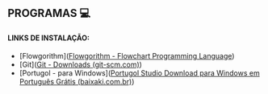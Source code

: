 ## PROGRAMAS :computer: ##

#### LINKS DE INSTALAÇÃO: ####

- [Flowgorithm]([Flowgorithm - Flowchart Programming Language](http://www.flowgorithm.org/))
- [Git]([Git - Downloads (git-scm.com)](https://git-scm.com/downloads))
- [Portugol - para Windows]([Portugol Studio Download para Windows em Português Grátis (baixaki.com.br)](https://www.baixaki.com.br/download/portugol-studio.htm))



